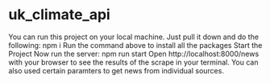 # uk_climate_api
You can run this project on your local machine. Just pull it down and do the following:  npm i Run the command above to install all the packages Start the Project Now run the server: npm run start Open http://localhost:8000/news with your browser to see the results of the scrape in your terminal. You can also used certain paramters to get news from individual sources.
